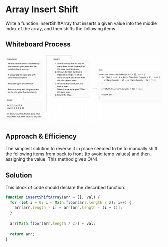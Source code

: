 # Array Insert Shift

Write a function insertShiftArray that inserts a given value into the middle index of the array, and then shifts the following items.

## Whiteboard Process

![Whiteboard](Array%20Insert%20Shift.png)

## Approach & Efficiency

The simplest solution to reverse it in place seemed to be to manually shift the following items from back to front (to avoid temp values) and then assigning the value. This method gives O(N).

## Solution

This block of code should declare the described function.

```javascript
function insertShiftArray(arr = [], val) {
  for (let i = 0; i < Math.floor(arr.length / 2); i++) {
    arr[arr.length - i] = arr[arr.length - (i + 1)];
  }

  arr[Math.floor(arr.length / 2)] = val;

  return arr;
}
```
